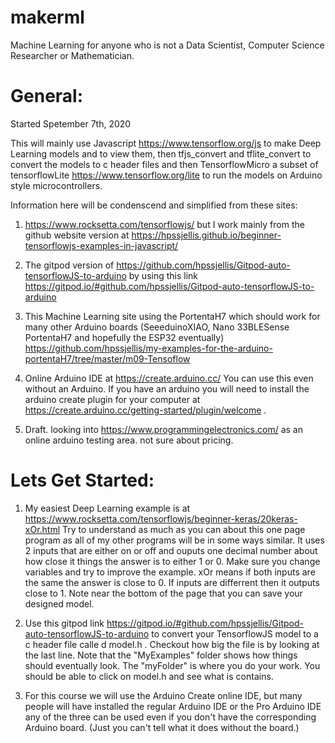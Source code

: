 # makerml
Machine Learning for anyone who is not a Data Scientist, Computer Science Researcher or Mathematician.


# General:

Started Spetember 7th, 2020

This will mainly use Javascript https://www.tensorflow.org/js to make Deep Learning models and to view them, then tfjs_convert and tflite_convert to convert the models to c header files and then TensorflowMicro a subset of tensorflowLite https://www.tensorflow.org/lite to run the models on Arduino style microcontrollers.


Information here will be condenscend and simplified from these sites:

1. https://www.rocksetta.com/tensorflowjs/  but I work mainly from the github website version at https://hpssjellis.github.io/beginner-tensorflowjs-examples-in-javascript/

2. The gitpod version of https://github.com/hpssjellis/Gitpod-auto-tensorflowJS-to-arduino   by using this link https://gitpod.io/#github.com/hpssjellis/Gitpod-auto-tensorflowJS-to-arduino

3. This Machine Learning site using the PortentaH7 which should work for many other Arduino boards (SeeeduinoXIAO, Nano 33BLESense PortentaH7 and hopefully the ESP32 eventually)  https://github.com/hpssjellis/my-examples-for-the-arduino-portentaH7/tree/master/m09-Tensoflow

4. Online Arduino IDE at https://create.arduino.cc/ You can use this even without an Arduino. If you have an arduino you will need to install the arduino create plugin for your computer at https://create.arduino.cc/getting-started/plugin/welcome .

5. Draft. looking into https://www.programmingelectronics.com/ as an online arduino testing area. not sure about pricing.



# Lets Get Started:

1. My easiest Deep Learning example is at https://www.rocksetta.com/tensorflowjs/beginner-keras/20keras-xOr.html Try to understand as much as you can about this one page program as all of my other programs will be in some ways similar. It uses 2 inputs that are either on or off and ouputs one decimal number about how close it things the answer is to either 1 or 0. Make sure you change variables and try to improve the example. xOr means if both inputs are the same the answer is close to 0. If inputs are differrent then it outputs close to 1. Note near the bottom of the page that you can save your designed model.

2. Use this gitpod link https://gitpod.io/#github.com/hpssjellis/Gitpod-auto-tensorflowJS-to-arduino to convert your TensorflowJS model to a c header file calle d model.h . Checkout how big the file is by looking at the last line. Note that the "MyExamples" folder shows how things should eventually look. The "myFolder" is where you do your work. You should be able to click on model.h and see what is contains.

3. For this course we will use the Arduino Create online IDE, but many people will have installed the regular Arduino IDE or the Pro Arduino IDE any of the three can be used even if you don't have the corresponding Arduino board. (Just you can't tell what it does without the board.)





